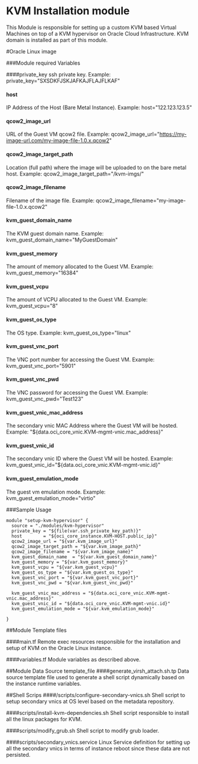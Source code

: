 KVM Installation module
=======================

This Module is responsible for setting up a custom KVM based Virtual Machines on top of a KVM hypervisor on Oracle Cloud Infrastructure. KVM domain is installed as part of this module.

 #Oracle Linux image

###Module required Variables

####private_key
ssh private key. Example:
private_key="SXSDKFJSKJAFKAJFLAJFLKAF"

#### host
IP Address of the Host (Bare Metal Instance). Example:
host="122.123.123.5"

#### qcow2_image_url
URL of the Guest VM qcow2 file. Example:
qcow2_image_url="https://my-image-url.com/my-image-file-1.0.x.qcow2"

#### qcow2_image_target_path
Location (full path) where the image will be uploaded to on the bare metal host. Example:
qcow2_image_target_path="/kvm-imgs/"

#### qcow2_image_filename
Filename of the image file. Example:
qcow2_image_filename="my-image-file-1.0.x.qcow2"

#### kvm_guest_domain_name
The KVM guest domain name. Example:
kvm_guest_domain_name="MyGuestDomain"

#### kvm_guest_memory
The amount of memory allocated to the Guest VM. Example:
kvm_guest_memory="16384"

#### kvm_guest_vcpu
The amount of VCPU allocated to the Guest VM. Example:
kvm_guest_vcpu="8"

#### kvm_guest_os_type
The OS type. Example:
kvm_guest_os_type="linux"

#### kvm_guest_vnc_port
The VNC port number for accessing the Guest VM. Example:
kvm_guest_vnc_port="5901"

#### kvm_guest_vnc_pwd
The VNC password for accessing the Guest VM. Example:
kvm_guest_vnc_pwd="Test123"

#### kvm_guest_vnic_mac_address
The secondary vnic MAC Address where the Guest VM will be hosted. Example:
"${data.oci_core_vnic.KVM-mgmt-vnic.mac_address}"

#### kvm_guest_vnic_id
The secondary vnic ID where the Guest VM will be hosted. Example:
kvm_guest_vnic_id="${data.oci_core_vnic.KVM-mgmt-vnic.id}"

#### kvm_guest_emulation_mode
The guest vm emulation mode. Example:
kvm_guest_emulation_mode="virtio"



###Sample Usage

```
module "setup-kvm-hypervisor" {
  source = "./modules/kvm-hypervisor"
  private_key = "${file(var.ssh_private_key_path)}"
  host        = "${oci_core_instance.KVM-HOST.public_ip}"
  qcow2_image_url = "${var.kvm_image_url}"
  qcow2_image_target_path = "${var.kvm_image_path}"
  qcow2_image_filename = "${var.kvm_image_name}"
  kvm_guest_domain_name  = "${var.kvm_guest_domain_name}"
  kvm_guest_memory = "${var.kvm_guest_memory}"
  kvm_guest_vcpu = "${var.kvm_guest_vcpu}"
  kvm_guest_os_type = "${var.kvm_guest_os_type}"
  kvm_guest_vnc_port = "${var.kvm_guest_vnc_port}"
  kvm_guest_vnc_pwd = "${var.kvm_guest_vnc_pwd}"

  kvm_guest_vnic_mac_address = "${data.oci_core_vnic.KVM-mgmt-vnic.mac_address}"
  kvm_guest_vnic_id = "${data.oci_core_vnic.KVM-mgmt-vnic.id}"
  kvm_guest_emulation_mode = "${var.kvm_emulation_mode}"

}
```


##Module Template files

####main.tf
Remote exec resources responsible for the installation and setup of KVM on the Oracle Linux instance.

####variables.tf
Module variables as described above.

##Module Data Source template_file
####generate_virsh_attach.sh.tp
Data source template file used to generate a shell script dynamically based on the instance runtime variables.

##Shell Scrips
####/scripts/configure-secondary-vnics.sh
Shell script to setup secondary vnics at OS level based on the metadata repository.

####scripts/install-kvm-dependencies.sh
Shell script responsible to install all the linux packages for KVM.

####scripts/modify_grub.sh
Shell script to modify grub loader.

####scripts/secondary_vnics.service
Linux Service definition for setting up all the secondary vnics in terms of instance reboot since these data are not persisted.
